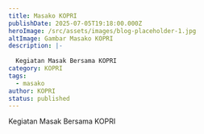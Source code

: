 ```yaml
---
title: Masako KOPRI
publishDate: 2025-07-05T19:18:00.000Z
heroImage: /src/assets/images/blog-placeholder-1.jpg
altImage: Gambar Masako KOPRI
description: |-
  
  Kegiatan Masak Bersama KOPRI
category: KOPRI
tags:
  - masako
author: KOPRI
status: published
---
```

Kegiatan Masak Bersama KOPRI
